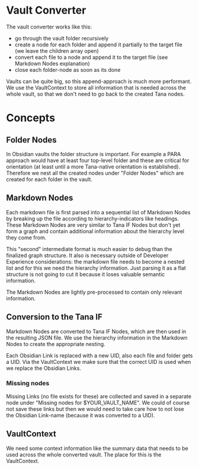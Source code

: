 # Vault Converter

The vault converter works like this:

* go through the vault folder recursively
* create a node for each folder and append it partially to the target file (we leave the children array open)
* convert each file to a node and append it to the target file (see Markdown Nodes explanation)
* close each folder-node as soon as its done

Vaults can be quite big, so this append-approach is much more performant. 
We use the VaultContext to store all information that is needed across the whole vault, so that we don't need to go back to the created Tana nodes.

# Concepts

## Folder Nodes

In Obsidian vaults the folder structure is important. For example a PARA approach would have at least four top-level folder and these are critical for orientation (at least until a more Tana-native orientation is established). Therefore we nest all the created nodes under "Folder Nodes" which are created for each folder in the vault.

## Markdown Nodes

Each markdown file is first parsed into a sequential list of Markdown Nodes by breaking up the file according to hierarchy-indicators like headings. These Markdown Nodes are very similar to Tana IF Nodes but don't yet form a graph and contain additional information about the hierarchy level they come from.

This "second" intermediate format is much easier to debug than the finalized graph structure. It also is necessary outside of Developer Experience considerations: the markdown file needs to become a nested list and for this we need the hierarchy information. Just parsing it as a flat structure is not going to cut it because it loses valuable semantic information.

The Markdown Nodes are lightly pre-processed to contain only relevant information.

## Conversion to the Tana IF

Markdown Nodes are converted to Tana IF Nodes, which are then used in the resulting JSON file. We use the hierarchy information in the Markdown Nodes to create the appropriate nesting. 

Each Obsidian Link is replaced with a new UID, also each file and folder gets a UID. Via the VaultContext we make sure that the correct UID is used when we replace the Obsidian Links.

### Missing nodes

Missing Links (no file exists for these) are collected and saved in a separate node under "Missing nodes for $YOUR_VAULT_NAME". We could of course not save these links but then we would need to take care how to not lose the Obsidian Link-name (because it was converted to a UID). 

## VaultContext

We need some context information like the summary data that needs to be used across the whole converted vault. The place for this is the VaultContext. 

